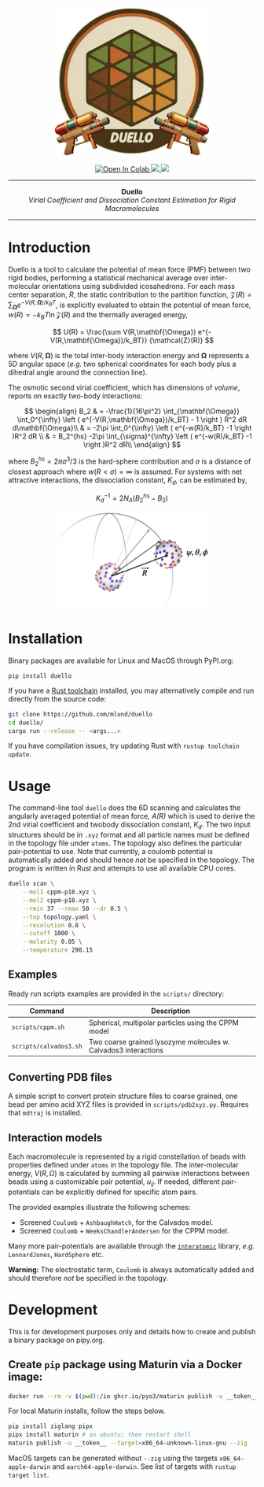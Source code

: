 <p align="center">
  <img src="assets/duello-logo.png" alt="crates.io", height="300">
</p>
<p align="center">
    <a href="https://colab.research.google.com/github/mlund/duello/blob/master/scripts/colab.ipynb">
        <img src="https://colab.research.google.com/assets/colab-badge.svg" alt="Open In Colab">
    </a>
    <a href="https://opensource.org/licenses/Apache-2.0">
        <img src="https://img.shields.io/badge/License-Apache%202.0-blue.svg">
    </a>
    <a href="https://github.com/mlund/duello/actions/workflows/rust.yml">
        <img src="https://github.com/mlund/duello/actions/workflows/rust.yml/badge.svg">
    </a>
</p>

-----

<p align = "center">
<b>Duello</b></br>
<i>Virial Coefficient and Dissociation Constant Estimation for Rigid Macromolecules</i>
</p>

-----

# Introduction

Duello is a tool to calculate the potential of mean force (PMF) between two rigid bodies, performing a
statistical mechanical average over inter-molecular orientations using subdivided icosahedrons.
For each mass center separation, _R_, the static contribution to the partition function,
$\mathcal{Z}(R) = \sum_{\mathbf{\Omega}} e^{-V(R,\mathbf{\Omega})/k_BT}$, is explicitly
evaluated to obtain the potential of mean force,
$w(R) = -k_BT \ln \mathcal{Z}(R)$
and the thermally averaged energy,

$$
U(R) = \frac{\sum V(R,\mathbf{\Omega}) e^{-V(R,\mathbf{\Omega})/k_BT}} {\mathcal{Z}(R)}
$$

where $V(R,\mathbf{\Omega})$ is the total inter-body interaction energy and $\mathbf{\Omega}$ represents a 5D angular space (_e.g._ two spherical coordinates for each body plus a dihedral angle around the connection line).

The osmotic second virial coefficient, which has dimensions of _volume_, reports on exactly two-body interactions:

$$
\begin{align}
B_2 & = -\frac{1}{16\pi^2} \int_{\mathbf{\Omega}} \int_0^{\infty}
\left (
  e^{-V(R,\mathbf{\Omega})/k_BT} - 1
\right )
R^2 dR d\mathbf{\Omega}\\
& =  -2\pi \int_0^{\infty} \left ( e^{-w(R)/k_BT} -1 \right )R^2 dR \\
& = B_2^{hs} -2\pi \int_{\sigma}^{\infty} \left ( e^{-w(R)/k_BT} -1 \right )R^2 dR\\
\end{align}
$$

where $B_2^{hs} = 2\pi\sigma^3/3$ is the hard-sphere contribution and $\sigma$ is a distance
of closest approach where $w(R\lt \sigma)=\infty$ is assumed.
For systems with net attractive interactions, the dissociation constant, $K_d$, can be estimated by,

$$
K_d^{-1} = 2 N_A\left (B_2^{hs} - B_2\right )
$$

<p align="center">
  <img src="assets/illustration.png" alt="crates.io", height="200">
</p>

# Installation

Binary packages are available for Linux and MacOS through PyPI.org:

```console
pip install duello
```

If you have a [Rust toolchain](https://www.rust-lang.org/learn/get-started) installed,
you may alternatively compile and run directly from the source code:

```sh
git clone https://github.com/mlund/duello
cd duello/
cargo run --release -- <args...>
```

If you have compilation issues, try updating Rust with `rustup toolchain update`.

# Usage

The command-line tool `duello` does the 6D scanning and calculates
the angularly averaged potential of mean force, _A(R)_ which
is used to derive the 2nd virial coefficient and twobody dissociation constant, $K_d$.
The two input structures should be in `.xyz` format and all particle names must
be defined in the topology file under `atoms`.
The topology also defines the particular pair-potential to use.
Note that currently, a coulomb potential is automatically added and should
hence _not_ be specified in the topology.
The program is written in Rust and attempts to use all available CPU cores.

```sh
duello scan \
    --mol1 cppm-p18.xyz \
    --mol2 cppm-p18.xyz \
    --rmin 37 --rmax 50 --dr 0.5 \
    --top topology.yaml \
    --resolution 0.8 \
    --cutoff 1000 \
    --molarity 0.05 \
    --temperature 298.15
```

## Examples

Ready run scripts examples are provided in the `scripts/` directory:

Command                | Description
---------------------- | ------------------------------------------------------------
`scripts/cppm.sh`      | Spherical, multipolar particles using the CPPM model
`scripts/calvados3.sh` | Two coarse grained lysozyme molecules w. Calvados3 interactions

## Converting PDB files

A simple script to convert protein structure files to coarse grained, one bead
per amino acid XYZ files is provided in `scripts/pdb2xyz.py`.
Requires that `mdtraj` is installed.

## Interaction models

Each macromolecule is represented by a rigid constellation of beads with
properties defined under `atoms` in the topology file.
The inter-molecular energy, $V(R,\Omega)$ is calculated by summing all pairwise interactions
between beads using a customizable pair potential, $u_{ij}$.
If needed, different pair-potentials can be explicitly defined for
specific atom pairs.

The provided examples illustrate the following schemes:

- Screened `Coulomb` + `AshbaughHatch`, for the Calvados model.
- Screened `Coulomb` + `WeeksChandlerAndersen` for the CPPM model.

Many more pair-potentials are available through the
[`interatomic`](https://crates.io/crates/interatomic) library,
_e.g._ `LennardJones`, `HardSphere` etc.

__Warning:__ The electrostatic term, `Coulomb` is
always automatically added and should therefore _not_ be specified in the topology.

# Development

This is for development purposes only and details how to create and publish a
binary package on pipy.org.

## Create `pip` package using Maturin via a Docker image:

```sh
docker run --rm -v $(pwd):/io ghcr.io/pyo3/maturin publish -u __token__ -p ...
```

For local Maturin installs, follow the steps below.

```sh
pip install ziglang pipx
pipx install maturin # on ubuntu; then restart shell
maturin publish -u __token__ --target=x86_64-unknown-linux-gnu --zig
```

MacOS targets can be generated without `--zig` using the targets
`x86_64-apple-darwin` and `aarch64-apple-darwin`.
See list of targets with `rustup target list`.


